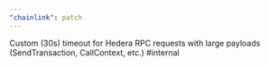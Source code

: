 ```yaml
---
"chainlink": patch
---
```


Custom (30s) timeout for Hedera RPC requests with large payloads (SendTransaction, CallContext, etc.) #internal
